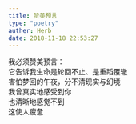 ```yaml
---  
title: 赞美预言  
type: "poetry"  
auther: Herb  
date: 2018-11-18 22:53:27  
---  
```

我必须赞美预言：  
它告诉我生命是轮回不止、是重蹈覆辙  
害怕梦回的午夜，分不清现实与幻境  
我曾真实地感受到你  
也清晰地感觉不到  
这使人疲惫